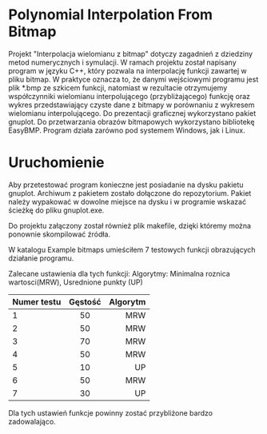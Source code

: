 # Polynomial Interpolation From Bitmap

Projekt "Interpolacja wielomianu z bitmap" dotyczy zagadnień z dziedziny metod numerycznych i symulacji. W ramach projektu został napisany program w języku C++, który pozwala na interpolację funkcji zawartej w pliku bitmap. W praktyce oznacza to, że danymi wejściowymi programu jest plik *.bmp ze szkicem funkcji, natomiast w rezultacie otrzymujemy współczynniki wielomianu interpolującego (przybliżającego) funkcję oraz wykres przedstawiający czyste dane z bitmapy w porównaniu z wykresem wielomianu interpolującego. Do prezentacji graficznej wykorzystano pakiet gnuplot. Do przetwarzania obrazów bitmapowych wykorzystano bibliotekę EasyBMP. Program działa zarówno pod systemem Windows, jak i Linux.

# Uruchomienie

Aby przetestować program konieczne jest posiadanie na dysku pakietu gnuplot. Archiwum z pakietem zostało dołączone do repozytorium. Pakiet należy wypakować w dowolne miejsce na dysku i w programie wskazać ścieżkę do pliku gnuplot.exe.

Do projektu załączony został również plik makefile, dzięki któremy można ponownie skompilować źródła.

W katalogu Example bitmaps umieściłem 7 testowych funkcji obrazujących działanie programu.

Zalecane ustawienia dla tych funkcji:
Algorytmy: Minimalna roznica wartosci(MRW), Usrednione punkty (UP)

| Numer testu   | Gęstość       | Algorytm |
| ------------- |:-------------:| --------:|
| 1	| 50 | MRW
| 2	| 50 | MRW
| 3	| 70 | MRW
| 4	| 50 | MRW
| 5	| 10 | UP
| 6	| 50 | MRW
| 7	| 30 | UP

Dla tych ustawień funkcje powinny zostać przybliżone bardzo zadowalająco.